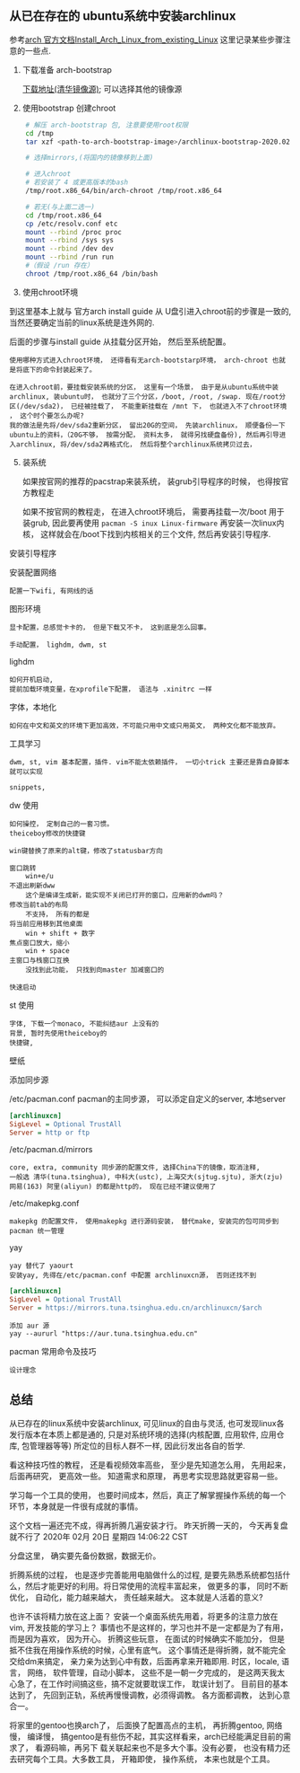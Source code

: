 
## 从已在存在的 ubuntu系统中安装archlinux

参考[arch 官方文档Install_Arch_Linux_from_existing_Linux](https://wiki.archlinux.org/index.php/Install_Arch_Linux_from_existing_Linux_(%E7%AE%80%E4%BD%93%E4%B8%AD%E6%96%87))
这里记录某些步骤注意的一些点. 

1. 下载准备 arch-bootstrap

	[下载地址(清华镜像源)](https://mirrors.tuna.tsinghua.edu.cn/archlinux/iso);
	可以选择其他的镜像源

2. 使用bootstrap 创建chroot

```bash
	# 解压 arch-bootstrap 包, 注意要使用root权限
	cd /tmp
	tar xzf <path-to-arch-bootstrap-image>/archlinux-bootstrap-2020.02.01-x86_64.tar.gz

	# 选择mirrors,(将国内的镜像移到上面)

	# 进入chroot
	# 若安装了 4 或更高版本的bash
	/tmp/root.x86_64/bin/arch-chroot /tmp/root.x86_64

	# 若无(与上面二选一)
	cd /tmp/root.x86_64
    cp /etc/resolv.conf etc
    mount --rbind /proc proc
    mount --rbind /sys sys
    mount --rbind /dev dev
    mount --rbind /run run
	#（假设 /run 存在）
    chroot /tmp/root.x86_64 /bin/bash
```

3. 使用chroot环境 

到这里基本上就与 官方arch install guide 从 U盘引进入chroot前的步骤是一致的, 当然还要确定当前的linux系统是连外网的. 

后面的步骤与install guide 从挂载分区开始， 然后至系统配置。
    
    使用哪种方式进入chroot环境， 还得看有无arch-bootstarp环境， arch-chroot 也就是将底下的命令封装起来了。 

    在进入chroot前，要挂载安装系统的分区， 这里有一个场景， 由于是从ubuntu系统中装archlinux, 装ubuntu时， 也就分了三个分区，/boot, /root, /swap. 现在/root分区(/dev/sda2)， 已经被挂载了， 不能重新挂载在 /mnt 下， 也就进入不了chroot环境 ， 这个时个要怎么办呢?
    我的做法是先将/dev/sda2重新分区， 留出20G的空间， 先装archlinux， 顺便备份一下ubuntu上的资料，（20G不够， 按需分配， 资料太多， 就得另找硬盘备份), 然后再引导进入archlinux, 将/dev/sda2再格式化， 然后将整个archlinux系统拷贝过去， 

5. 装系统

	如果按官网的推荐的pacstrap来装系统， 装grub引导程序的时候， 也得按官方教程走

	如果不按官网的教程走， 在进入chroot环境后， 需要再挂载一次/boot 用于装grub, 因此要再使用 `pacman -S inux Linux-firmware` 再安装一次linux内核， 这样就会在/boot下找到内核相关的三个文件, 然后再安装引导程序. 

安装引导程序

安装配置网络

	配置一下wifi, 有网线的话
 
图形环境 

	显卡配置，总感觉卡卡的， 但是下载又不卡， 这到底是怎么回事。 

	手动配置， lighdm, dwm, st

lighdm

	如何开机启动, 
	提前加载环境变量，在xprofile下配置， 语法与 .xinitrc 一样

字体，本地化
	
	如何在中文和英文的环境下更加高效，不可能只用中文或只用英文， 两种文化都不能放弃。 


工具学习 

	dwm, st, vim 基本配置，插件. vim不能太依赖插件， 一切小trick 主要还是靠自身脚本就可以实现

	snippets, 

dw 使用

	如何操控， 定制自己的一套习惯。 
	theiceboy修改的快捷键

	win键替换了原来的alt键，修改了statusbar方向

	窗口跳转 
		win+e/u
	不退出刷新dww
		这个是编译生成新，能实现不关闭已打开的窗口，应用新的dwm吗？ 
	修改当前tab的布局 
		不支持， 所有的都是
	将当前应用移到其他桌面 
		win + shift + 数字
	焦点窗口放大，缩小
		win + space
	主窗口与栈窗口互换
		没找到此功能， 只找到向master 加减窗口的

	快速启动 

st 使用

	字体, 下载一个monaco, 不能纠结aur 上没有的
	背景, 暂时先使用theiceboy的
	快捷键,

壁纸

添加同步源

/etc/pacman.conf
	pacman的主同步源， 可以添定自定义的server, 本地server

```cfg
[archlinuxcn]
SigLevel = Optional TrustAll
Server = http or ftp
```

/etc/pacman.d/mirrors

	core, extra, community 同步源的配置文件, 选择China下的镜像，取消注释, 
	一般选 清华(tuna.tsinghua), 中科大(ustc), 上海交大(sjtug.sjtu), 浙大(zju)
	网易(163) 阿里(aliyun) 的都是http的， 现在已经不建议使用了

/etc/makepkg.conf

	makepkg 的配置文件， 使用makepkg 进行源码安装， 替代make, 安装完的包可同步到 pacman 统一管理

yay

	yay 替代了 yaourt
	安装yay, 先得在/etc/pacman.conf 中配置 archlinuxcn源， 否则还找不到

```cfg
[archlinuxcn]
SigLevel = Optional TrustAll
Server = https://mirrors.tuna.tsinghua.edu.cn/archlinuxcn/$arch
```

	添加 aur 源
	yay --aururl "https://aur.tuna.tsinghua.edu.cn"

pacman 常用命令及技巧

	设计理念

	
## 总结

从已存在的linux系统中安装archlinux, 可见linux的自由与灵活, 也可发现linux各发行版本在本质上都是通的, 只是对系统环境的选择(内核配置, 应用软件, 应用仓库, 包管理器等等) 所定位的目标人群不一样, 因此衍发出各自的哲学. 

看这种技巧性的教程， 还是看视频效率高些， 至少是先知道怎么用， 先用起来， 后面再研究， 更高效一些。 知道需求和原理， 再思考实现思路就更容易一些。 

学习每一个工具的使用， 也要时间成本，然后，真正了解掌握操作系统的每一个环节，本身就是一件很有成就的事情。 

这个文档一遍还完不成，得再折腾几遍安装才行。 昨天折腾一天的， 今天再复盘就不行了 2020年 02月 20日 星期四 14:06:22 CST

分盘这里， 确实要先备份数据，数据无价。 

折腾系统的过程， 也是逐步完善能用电脑做什么的过程, 是要先熟悉系统都包括什么，然后才能更好的利用。将日常使用的流程丰富起来， 做更多的事， 同时不断优化， 自动化，能力越来越大， 责任越来越大。 这本就是人活着的意义? 

也许不该将精力放在这上面？ 
安装一个桌面系统先用着，将更多的注意力放在vim, 开发技能的学习上？ 
事情也不是这样的，学习也并不是一定都是为了有用，而是因为喜欢， 因为开心。 折腾这些玩意， 在面试的时候确实不能加分， 但是抵不住我在用操作系统的时候，心里有底气。
这个事情还是得折腾，就不能完全交给dm来搞定， 亲力亲为达到心中有数，后面再拿来开箱即用. 
时区，locale, 语言， 网络， 软件管理，自动小脚本， 这些不是一朝一夕完成的， 是这两天我太心急了，在工作时间搞这些，搞不定就要耽误工作， 耽误计划了。 
目前目的基本达到了， 先回到正轨，系统再慢慢调教，必须得调教。 各方面都调教， 达到心意合一。 

将家里的gentoo也换arch了， 后面换了配置高点的主机， 再折腾gentoo, 网络慢， 编译慢， 搞gentoo是有些伤不起，其实这样看来，arch已经能满足目前的需求了， 看源码嘛，再另下 载关联起来也不是多大个事。没有必要， 也没有精力还去研究每个工具。大多数工具， 开箱即使， 操作系统， 本来也就是个工具。 

